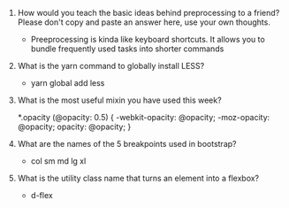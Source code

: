 1. How would you teach the basic ideas behind preprocessing to a friend?  Please don't copy and paste an answer here, use your own thoughts.
    
    * Preeprocessing is kinda like keyboard shortcuts.  It allows you to bundle frequently used tasks into shorter commands

2. What is the yarn command to globally install LESS?

    * yarn global add less

3. What is the most useful mixin you have used this week?

    *.opacity (@opacity: 0.5) {
	-webkit-opacity: 	@opacity;
	-moz-opacity: 		@opacity;
	opacity: 		@opacity;
}

4. What are the names of the 5 breakpoints used in bootstrap?

    * col sm md lg xl

5. What is the utility class name that turns an element into a flexbox?

    * d-flex